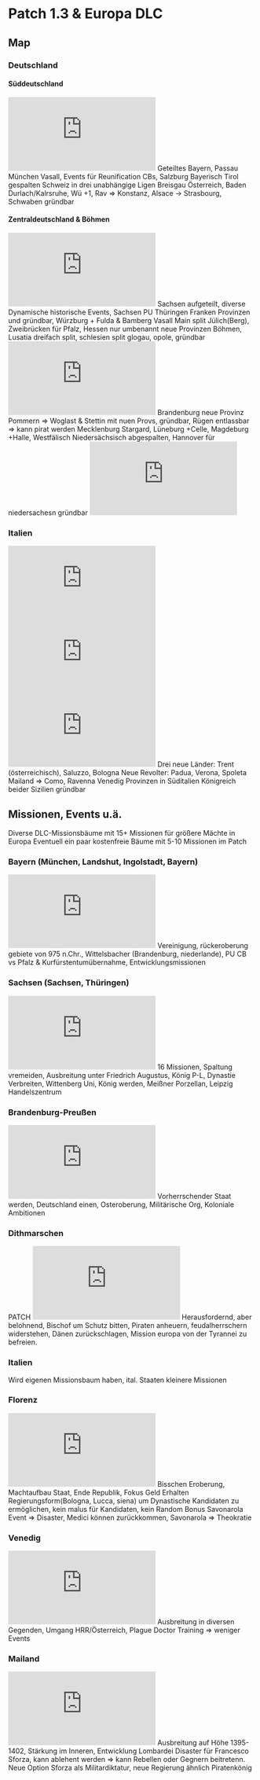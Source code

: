 ﻿# Patch 1.3 & Europa DLC
## Map
### Deutschland
#### Süddeutschland
![](https://forum.paradoxplaza.com/forum/index.php?attachments/upload_2019-5-6_13-44-8-png.478274/)
Geteiltes Bayern, Passau München Vasall, Events für Reunification CBs, Salzburg Bayerisch
Tirol gespalten
Schweiz in drei unabhängige Ligen
Breisgau Österreich, Baden Durlach/Kalrsruhe, Wü +1, Rav => Konstanz, Alsace -> Strasbourg, Schwaben gründbar
#### Zentraldeutschland & Böhmen
![](https://forum.paradoxplaza.com/forum/index.php?attachments/upload_2019-5-6_13-45-34-png.478276/)
Sachsen aufgeteilt, diverse Dynamische historische Events, Sachsen PU Thüringen
Franken Provinzen und gründbar, Würzburg + Fulda & Bamberg Vasall
Main split
Jülich(Berg), Zweibrücken für Pfalz, Hessen nur umbenannt
neue Provinzen Böhmen, Lusatia dreifach split, schlesien split glogau, opole, gründbar
![](https://forum.paradoxplaza.com/forum/index.php?attachments/upload_2019-5-6_13-46-21-png.478278/)
Brandenburg neue Provinz
Pommern => Woglast & Stettin mit nuen Provs, gründbar, Rügen entlassbar => kann pirat werden
Mecklenburg Stargard, Lüneburg +Celle, Magdeburg +Halle,
Westfälisch Niedersächsisch abgespalten, Hannover für niedersachesn gründbar
![](https://forum.paradoxplaza.com/forum/index.php?attachments/upload_2019-5-6_14-54-18-png.478303/)
### Italien
![](https://forum.paradoxplaza.com/forum/index.php?attachments/italy_whole-png.482244/)
![](https://forum.paradoxplaza.com/forum/index.php?attachments/northern-italy-png.482245/)
![](https://forum.paradoxplaza.com/forum/index.php?attachments/southern-italy-png.482246/)
Drei neue Länder: Trent (österreichisch), Saluzzo, Bologna
Neue Revolter: Padua, Verona, Spoleta
Mailand => Como, Ravenna Venedig
Provinzen in Süditalien
Königreich beider Sizilien gründbar

## Missionen, Events u.ä.
Diverse DLC-Missionsbäume mit 15+ Missionen für größere Mächte in Europa
Eventuell ein paar kostenfreie Bäume mit 5-10 Missionen im Patch
### Bayern (München, Landshut, Ingolstadt, Bayern)
![](https://forum.paradoxplaza.com/forum/index.php?attachments/bavarian-missions-png.480268/)
Vereinigung, rückeroberung gebiete von 975 n.Chr., Wittelsbacher (Brandenburg, niederlande), PU CB vs Pfalz & Kurfürstentumübernahme, Entwicklungsmissionen
### Sachsen (Sachsen, Thüringen)
![](https://forum.paradoxplaza.com/forum/index.php?attachments/saxon-missions-png.480269/)
16 Missionen, Spaltung vremeiden, Ausbreitung unter Friedrich Augustus, König P-L, Dynastie Verbreiten, Wittenberg Uni, König werden, Meißner Porzellan, Leipzig Handelszentrum
### Brandenburg-Preußen
![](https://forum.paradoxplaza.com/forum/index.php?attachments/brandenburg-missions-png.480270/)
Vorherrschender Staat werden, Deutschland einen, Osteroberung, Militärische Org, Koloniale Ambitionen
### Dithmarschen
PATCH
![](https://forum.paradoxplaza.com/forum/index.php?attachments/peasant-missions-png.480282/)
Herausfordernd, aber belohnend, Bischof um Schutz bitten, Piraten anheuern, feudalherrschern widerstehen, Dänen zurückschlagen, Mission europa von der Tyrannei zu befreien. 
### Italien
Wird eigenen Missionsbaum haben, ital. Staaten kleinere Missionen
### Florenz
![](https://forum.paradoxplaza.com/forum/index.php?attachments/dd_florence-jpg.484361/)
Bisschen Eroberung, Machtaufbau Staat, Ende Republik, Fokus Geld
Erhalten Regierungsform(Bologna, Lucca, siena) um Dynastische Kandidaten zu ermöglichen, kein malus für Kandidaten, kein Random Bonus
Savonarola Event => Disaster, Medici können zurückkommen, Savonarola => Theokratie
### Venedig
![](https://forum.paradoxplaza.com/forum/index.php?attachments/dd_venice-png.484363/)
Ausbreitung in diversen Gegenden, Umgang HRR/Österreich, Plague Doctor Training => weniger Events
### Mailand
![](https://forum.paradoxplaza.com/forum/index.php?attachments/dd_milan-jpg.484362/)
Ausbreitung auf Höhe 1395-1402, Stärkung im Inneren, Entwicklung Lombardei
Disaster für Francesco Sforza, kann ablehent werden => kann Rebellen oder Gegnern beitretenn. Neue Option Sforza als Militardiktatur, neue Regierung ähnlich Piratenkönig

